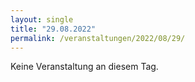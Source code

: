 ```yaml
---
layout: single
title: "29.08.2022"
permalink: /veranstaltungen/2022/08/29/
---
```


Keine Veranstaltung an diesem Tag.
